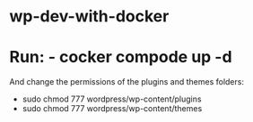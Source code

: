 # wp-dev-with-docker


# Run: - cocker compode up -d

And change the permissions of the plugins and themes folders:
- sudo chmod 777 wordpress/wp-content/plugins
- sudo chmod 777 wordpress/wp-content/themes
